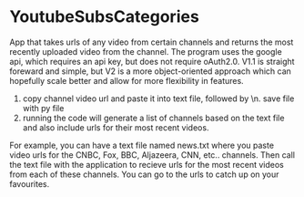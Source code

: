 # YoutubeSubsCategories
App that takes urls of any video from certain channels and returns the most recently uploaded video from the channel. The
program uses the google api, which requires an api key, but does not require oAuth2.0. V1.1 is straight foreward and simple,
but V2 is a more object-oriented approach which can hopefully scale better and allow for more flexibility in features.

1. copy channel video url and paste it into text file, followed by \n. save file with py file
2. running the code will generate a list of channels based on the text file and also include urls for their most recent videos.

For example, you can have a text file named news.txt where you paste video urls for the CNBC, Fox, BBC, Aljazeera, CNN, etc.. 
channels. Then call the text file with the application to recieve urls for the most recent videos from each of these channels.
You can go to the urls to catch up on your favourites.
